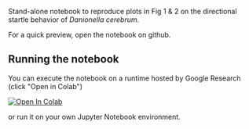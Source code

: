 Stand-alone notebook to reproduce plots in Fig 1 & 2 on the directional startle behavior of _Danionella cerebrum_.  

For a quick preview, open the notebook on github.

## Running the notebook
You can execute the notebook on a runtime hosted by Google Research (click "Open in Colab") 

<a target="_blank" href="https://github.com/danionella/veith_et_al_2024/tree/main/vocloc_recorder/figures/generate_figures_1_2.ipynb">
  <img src="https://colab.research.google.com/assets/colab-badge.svg" alt="Open In Colab"/>
</a>

or run it on your own Jupyter Notebook environment.
